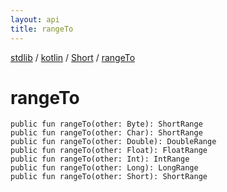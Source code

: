 ```yaml
---
layout: api
title: rangeTo
---
```

[stdlib](../../index.md) / [kotlin](../index.md) / [Short](index.md) / [rangeTo](rangeTo.md)

# rangeTo

```
public fun rangeTo(other: Byte): ShortRange
public fun rangeTo(other: Char): ShortRange
public fun rangeTo(other: Double): DoubleRange
public fun rangeTo(other: Float): FloatRange
public fun rangeTo(other: Int): IntRange
public fun rangeTo(other: Long): LongRange
public fun rangeTo(other: Short): ShortRange
```
